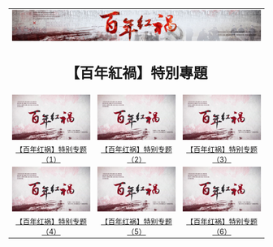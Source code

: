 
<table>
<tr>
	<td colspan=3>
		
<img src="https://github.com/koho1866/hi/blob/master/img/2018-03-05_1.jpg" width="875">
<div align="center"><h1>【百年紅禍】特別專題 </h1></div>


<tr>
  <td><a href="https://github.com/koho1866/hi/blob/master/bnhh/bnhh1s.mp4?raw=true"><img src="https://github.com/koho1866/hi/blob/master/img/bn.jpg" width="265"  border="0" alt=""></a></td>
   <td><a href="https://github.com/koho1866/hi/blob/master/bnhh/bnhh2s.mp4?raw=true"><img src="https://github.com/koho1866/hi/blob/master/img/bn.jpg" width="265"  border="0" alt=""></a></td>
  <td><a href="https://github.com/koho1866/hi/blob/master/bnhh/bnhh3s.mp4?raw=true"><img src="https://github.com/koho1866/hi/blob/master/img/bn.jpg" width="265"  border="0" alt=""></a></td>
 
  </tr>
  <tr><br>
	<td><center><a href="https://github.com/koho1866/hi/blob/master/bnhh/bnhh1s.mp4?raw=true">【百年红祸】特别专题（1）</a></center></td>
	<td><center><a href="https://github.com/koho1866/hi/blob/master/bnhh/bnhh2s.mp4?raw=true">【百年红祸】特别专题（2）</a></center></td>
	<td><center><a href="https://github.com/koho1866/hi/blob/master/bnhh/bnhh3s.mp4?raw=true">【百年红祸】特别专题（3）</a></center></td>
	</tr>
<tr>
  <td><a href="https://github.com/koho1866/hi/blob/master/bnhh/bnhh4s.mp4?raw=true"><img src="https://github.com/koho1866/hi/blob/master/img/bn.jpg" width="265"  border="0" alt=""></a></td>
   <td><a href="https://github.com/koho1866/hi/blob/master/bnhh/bnhh5s.mp4?raw=true"><img src="https://github.com/koho1866/hi/blob/master/img/bn.jpg" width="265"  border="0" alt=""></a></td>
  <td><a href="https://github.com/koho1866/hi/blob/master/bnhh/bnhh6s.mp4?raw=true"><img src="https://github.com/koho1866/hi/blob/master/img/bn.jpg" width="265"  border="0" alt=""></a></td>
 
  </tr>
  <tr><br>
	<td><center><a href="https://github.com/koho1866/hi/blob/master/bnhh/bnhh4s.mp4?raw=true">【百年红祸】特别专题（4）</a></center></td>
	<td><center><a href="https://github.com/koho1866/hi/blob/master/bnhh/bnhh5s.mp4?raw=true">【百年红祸】特别专题（5）</a></center></td>
	<td><center><a href="https://github.com/koho1866/hi/blob/master/bnhh/bnhh6s.mp4?raw=true">【百年红祸】特别专题（6）</a></center></td>
	</tr>
